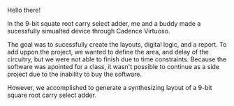 
Hello there!

In the 9-bit squate root carry select adder, me and a buddy made a sucessfully simualted device through Cadence Virtuoso.

The goal was to sucessfully create the layouts, digital logic, and a report. To add uppon the project, we wanted to define the area, and delay of the circuitry, but we were not able to finish due to time constraints. Because the software was apointed for a class, it wasn't possible to continue as a side project due to the inability to buy the software.

However, we accomplished to generate a synthesizing layout of a 9-bit square root carry select adder.
